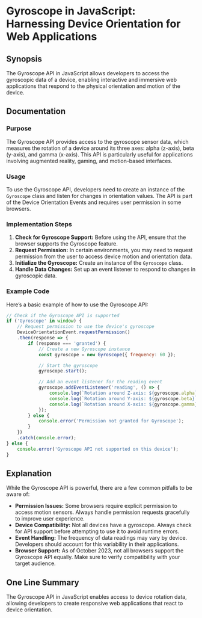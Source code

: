 <!--
Meta Description: # Gyroscope in JavaScript: Harnessing Device Orientation for Web Applications ## Synopsis The Gyroscope API in JavaScript allows developers to access ...
Meta Keywords: gyroscope, api, device, permission, data
-->

# Gyroscope in JavaScript: Harnessing Device Orientation for Web Applications

## Synopsis
The Gyroscope API in JavaScript allows developers to access the gyroscopic data of a device, enabling interactive and immersive web applications that respond to the physical orientation and motion of the device.

## Documentation

### Purpose
The Gyroscope API provides access to the gyroscope sensor data, which measures the rotation of a device around its three axes: alpha (z-axis), beta (y-axis), and gamma (x-axis). This API is particularly useful for applications involving augmented reality, gaming, and motion-based interfaces.

### Usage
To use the Gyroscope API, developers need to create an instance of the `Gyroscope` class and listen for changes in orientation values. The API is part of the Device Orientation Events and requires user permission in some browsers.

### Implementation Steps
1. **Check for Gyroscope Support:** Before using the API, ensure that the browser supports the Gyroscope feature.
2. **Request Permission:** In certain environments, you may need to request permission from the user to access device motion and orientation data.
3. **Initialize the Gyroscope:** Create an instance of the `Gyroscope` class.
4. **Handle Data Changes:** Set up an event listener to respond to changes in gyroscopic data.

### Example Code
Here’s a basic example of how to use the Gyroscope API:

```javascript
// Check if the Gyroscope API is supported
if ('Gyroscope' in window) {
    // Request permission to use the device's gyroscope
    DeviceOrientationEvent.requestPermission()
    .then(response => {
        if (response === 'granted') {
            // Create a new Gyroscope instance
            const gyroscope = new Gyroscope({ frequency: 60 });

            // Start the gyroscope
            gyroscope.start();

            // Add an event listener for the reading event
            gyroscope.addEventListener('reading', () => {
                console.log(`Rotation around Z-axis: ${gyroscope.alpha}`);
                console.log(`Rotation around Y-axis: ${gyroscope.beta}`);
                console.log(`Rotation around X-axis: ${gyroscope.gamma}`);
            });
        } else {
            console.error('Permission not granted for Gyroscope');
        }
    })
    .catch(console.error);
} else {
    console.error('Gyroscope API not supported on this device');
}
```

## Explanation
While the Gyroscope API is powerful, there are a few common pitfalls to be aware of:

- **Permission Issues:** Some browsers require explicit permission to access motion sensors. Always handle permission requests gracefully to improve user experience.
- **Device Compatibility:** Not all devices have a gyroscope. Always check for API support before attempting to use it to avoid runtime errors.
- **Event Handling:** The frequency of data readings may vary by device. Developers should account for this variability in their applications.
- **Browser Support:** As of October 2023, not all browsers support the Gyroscope API equally. Make sure to verify compatibility with your target audience.

## One Line Summary
The Gyroscope API in JavaScript enables access to device rotation data, allowing developers to create responsive web applications that react to device orientation.